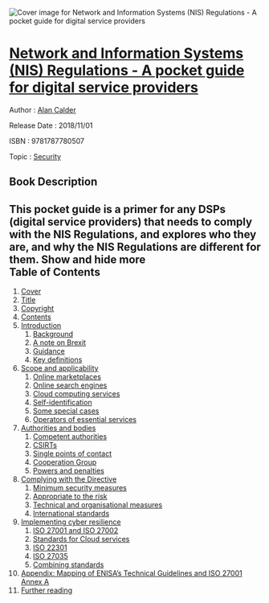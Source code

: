 ![Cover image for Network and Information Systems (NIS) Regulations - A pocket guide for digital service providers](https://imgdetail.ebookreading.net/cover/cover/20200215/EB9781787780507.jpg)

[Network and Information Systems (NIS) Regulations - A pocket guide for digital service providers](https://ebookreading.net/view/book/Network+and+Information+Systems+%28NIS%29+Regulations+-+A+pocket+guide+for+digital+service+providers-EB9781787780507_1.html "Network and Information Systems (NIS) Regulations - A pocket guide for digital service providers")
====================================================================================================================

Author : [Alan Calder](https://ebookreading.net/search/author/Alan+Calder)

Release Date : 2018/11/01

ISBN : 9781787780507

Topic : [Security](https://ebookreading.net/search/category/security)

Book Description
-----------------

 This pocket guide is a primer for any DSPs (digital service providers) that needs to comply with the NIS Regulations, and explores who they are, and why the NIS Regulations are different for them.        Show and hide more                
Table of Contents
-----------------

1. [Cover](https://ebookreading.net/view/book/Network+and+Information+Systems+%28NIS%29+Regulations+-+A+pocket+guide+for+digital+service+providers-EB9781787780507_1.html#Cover)
1. [Title](https://ebookreading.net/view/book/Network+and+Information+Systems+%28NIS%29+Regulations+-+A+pocket+guide+for+digital+service+providers-EB9781787780507_3.html#title)
1. [Copyright](https://ebookreading.net/view/book/Network+and+Information+Systems+%28NIS%29+Regulations+-+A+pocket+guide+for+digital+service+providers-EB9781787780507_4.html#copy)
1. [Contents](https://ebookreading.net/view/book/Network+and+Information+Systems+%28NIS%29+Regulations+-+A+pocket+guide+for+digital+service+providers-EB9781787780507_6.html#cont)
1. [Introduction](https://ebookreading.net/view/book/Network+and+Information+Systems+%28NIS%29+Regulations+-+A+pocket+guide+for+digital+service+providers-EB9781787780507_7.html#int)
    1. [Background](https://ebookreading.net/view/book/Network+and+Information+Systems+%28NIS%29+Regulations+-+A+pocket+guide+for+digital+service+providers-EB9781787780507_7.html#lev1)
    1. [A note on Brexit](https://ebookreading.net/view/book/Network+and+Information+Systems+%28NIS%29+Regulations+-+A+pocket+guide+for+digital+service+providers-EB9781787780507_7.html#lev2)
    1. [Guidance](https://ebookreading.net/view/book/Network+and+Information+Systems+%28NIS%29+Regulations+-+A+pocket+guide+for+digital+service+providers-EB9781787780507_7.html#lev3)
    1. [Key definitions](https://ebookreading.net/view/book/Network+and+Information+Systems+%28NIS%29+Regulations+-+A+pocket+guide+for+digital+service+providers-EB9781787780507_7.html#lev4)
1. [Scope and applicability](https://ebookreading.net/view/book/Network+and+Information+Systems+%28NIS%29+Regulations+-+A+pocket+guide+for+digital+service+providers-EB9781787780507_8.html#ch1)
    1. [Online marketplaces](https://ebookreading.net/view/book/Network+and+Information+Systems+%28NIS%29+Regulations+-+A+pocket+guide+for+digital+service+providers-EB9781787780507_8.html#lev5)
    1. [Online search engines](https://ebookreading.net/view/book/Network+and+Information+Systems+%28NIS%29+Regulations+-+A+pocket+guide+for+digital+service+providers-EB9781787780507_8.html#lev6)
    1. [Cloud computing services](https://ebookreading.net/view/book/Network+and+Information+Systems+%28NIS%29+Regulations+-+A+pocket+guide+for+digital+service+providers-EB9781787780507_8.html#lev7)
    1. [Self-identification](https://ebookreading.net/view/book/Network+and+Information+Systems+%28NIS%29+Regulations+-+A+pocket+guide+for+digital+service+providers-EB9781787780507_8.html#lev8)
    1. [Some special cases](https://ebookreading.net/view/book/Network+and+Information+Systems+%28NIS%29+Regulations+-+A+pocket+guide+for+digital+service+providers-EB9781787780507_8.html#lev9)
    1. [Operators of essential services](https://ebookreading.net/view/book/Network+and+Information+Systems+%28NIS%29+Regulations+-+A+pocket+guide+for+digital+service+providers-EB9781787780507_8.html#lev10)
1. [Authorities and bodies](https://ebookreading.net/view/book/Network+and+Information+Systems+%28NIS%29+Regulations+-+A+pocket+guide+for+digital+service+providers-EB9781787780507_9.html#ch2)
    1. [Competent authorities](https://ebookreading.net/view/book/Network+and+Information+Systems+%28NIS%29+Regulations+-+A+pocket+guide+for+digital+service+providers-EB9781787780507_9.html#lev11)
    1. [CSIRTs](https://ebookreading.net/view/book/Network+and+Information+Systems+%28NIS%29+Regulations+-+A+pocket+guide+for+digital+service+providers-EB9781787780507_9.html#lev12)
    1. [Single points of contact](https://ebookreading.net/view/book/Network+and+Information+Systems+%28NIS%29+Regulations+-+A+pocket+guide+for+digital+service+providers-EB9781787780507_9.html#lev13)
    1. [Cooperation Group](https://ebookreading.net/view/book/Network+and+Information+Systems+%28NIS%29+Regulations+-+A+pocket+guide+for+digital+service+providers-EB9781787780507_9.html#lev14)
    1. [Powers and penalties](https://ebookreading.net/view/book/Network+and+Information+Systems+%28NIS%29+Regulations+-+A+pocket+guide+for+digital+service+providers-EB9781787780507_9.html#lev15)
1. [Complying with the Directive](https://ebookreading.net/view/book/Network+and+Information+Systems+%28NIS%29+Regulations+-+A+pocket+guide+for+digital+service+providers-EB9781787780507_10.html#ch3)
    1. [Minimum security measures](https://ebookreading.net/view/book/Network+and+Information+Systems+%28NIS%29+Regulations+-+A+pocket+guide+for+digital+service+providers-EB9781787780507_10.html#lev16)
    1. [Appropriate to the risk](https://ebookreading.net/view/book/Network+and+Information+Systems+%28NIS%29+Regulations+-+A+pocket+guide+for+digital+service+providers-EB9781787780507_10.html#lev17)
    1. [Technical and organisational measures](https://ebookreading.net/view/book/Network+and+Information+Systems+%28NIS%29+Regulations+-+A+pocket+guide+for+digital+service+providers-EB9781787780507_10.html#lev18)
    1. [International standards](https://ebookreading.net/view/book/Network+and+Information+Systems+%28NIS%29+Regulations+-+A+pocket+guide+for+digital+service+providers-EB9781787780507_10.html#lev19)
1. [Implementing cyber resilience](https://ebookreading.net/view/book/Network+and+Information+Systems+%28NIS%29+Regulations+-+A+pocket+guide+for+digital+service+providers-EB9781787780507_11.html#ch4)
    1. [ISO 27001 and ISO 27002](https://ebookreading.net/view/book/Network+and+Information+Systems+%28NIS%29+Regulations+-+A+pocket+guide+for+digital+service+providers-EB9781787780507_11.html#lev20)
    1. [Standards for Cloud services](https://ebookreading.net/view/book/Network+and+Information+Systems+%28NIS%29+Regulations+-+A+pocket+guide+for+digital+service+providers-EB9781787780507_11.html#lev21)
    1. [ISO 22301](https://ebookreading.net/view/book/Network+and+Information+Systems+%28NIS%29+Regulations+-+A+pocket+guide+for+digital+service+providers-EB9781787780507_11.html#lev22)
    1. [ISO 27035](https://ebookreading.net/view/book/Network+and+Information+Systems+%28NIS%29+Regulations+-+A+pocket+guide+for+digital+service+providers-EB9781787780507_11.html#lev23)
    1. [Combining standards](https://ebookreading.net/view/book/Network+and+Information+Systems+%28NIS%29+Regulations+-+A+pocket+guide+for+digital+service+providers-EB9781787780507_11.html#lev24)
1. [Appendix: Mapping of ENISA’s Technical Guidelines and ISO 27001 Annex A](https://ebookreading.net/view/book/Network+and+Information+Systems+%28NIS%29+Regulations+-+A+pocket+guide+for+digital+service+providers-EB9781787780507_11.html#app)
1. [Further reading](https://ebookreading.net/view/book/Network+and+Information+Systems+%28NIS%29+Regulations+-+A+pocket+guide+for+digital+service+providers-EB9781787780507_12.html#fur)
